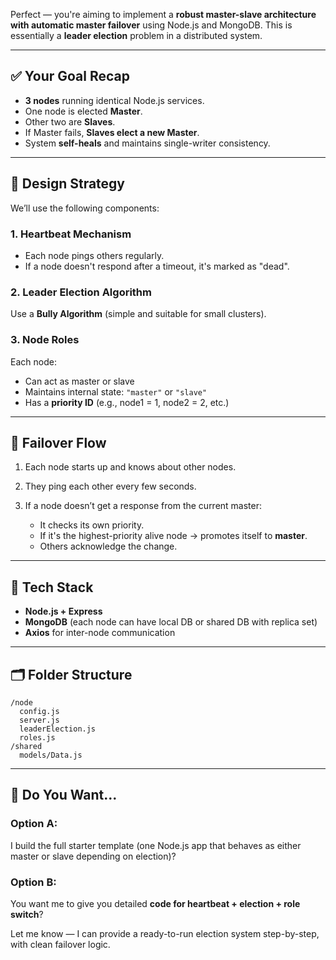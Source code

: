 Perfect — you're aiming to implement a **robust master-slave architecture with automatic master failover** using Node.js and MongoDB. This is essentially a **leader election** problem in a distributed system.

---

## ✅ Your Goal Recap

* **3 nodes** running identical Node.js services.
* One node is elected **Master**.
* Other two are **Slaves**.
* If Master fails, **Slaves elect a new Master**.
* System **self-heals** and maintains single-writer consistency.

---

## 🧠 Design Strategy

We’ll use the following components:

### 1. **Heartbeat Mechanism**

* Each node pings others regularly.
* If a node doesn't respond after a timeout, it's marked as "dead".

### 2. **Leader Election Algorithm**

Use a **Bully Algorithm** (simple and suitable for small clusters).

### 3. **Node Roles**

Each node:

* Can act as master or slave
* Maintains internal state: `"master"` or `"slave"`
* Has a **priority ID** (e.g., node1 = 1, node2 = 2, etc.)

---

## 🔄 Failover Flow

1. Each node starts up and knows about other nodes.
2. They ping each other every few seconds.
3. If a node doesn’t get a response from the current master:

   * It checks its own priority.
   * If it's the highest-priority alive node → promotes itself to **master**.
   * Others acknowledge the change.

---

## 🔧 Tech Stack

* **Node.js + Express**
* **MongoDB** (each node can have local DB or shared DB with replica set)
* **Axios** for inter-node communication

---

## 🗂️ Folder Structure

```
/node
  config.js
  server.js
  leaderElection.js
  roles.js
/shared
  models/Data.js
```

---

## 🚀 Do You Want...

### Option A:

I build the full starter template (one Node.js app that behaves as either master or slave depending on election)?

### Option B:

You want me to give you detailed **code for heartbeat + election + role switch**?

Let me know — I can provide a ready-to-run election system step-by-step, with clean failover logic.
